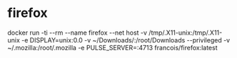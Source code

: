 # firefox
docker run -ti --rm --name firefox --net host -v /tmp/.X11-unix:/tmp/.X11-unix -e DISPLAY=unix:0.0 -v ~/Downloads/:/root/Downloads --privileged -v ~/.mozilla:/root/.mozilla -e PULSE_SERVER=<hostipaddress>:4713 francois/firefox:latest
